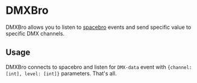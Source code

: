 # DMXBro

DMXBro allows you to listen to [spacebro](https://github.com/soixantecircuits/spacebro) events and send specific value to specific DMX channels.

## Usage

DMXBro connects to spacebro and listen for `DMX-data` event with `{channel: [int], level: [int]}` parameters. That's all.

